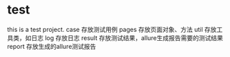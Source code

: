 # test
this is a test project.
case 存放测试用例
pages 存放页面对象、方法
util 存放工具类，如日志
log 存放日志
result 存放测试结果，allure生成报告需要的测试结果
report 存放生成的allure测试报告